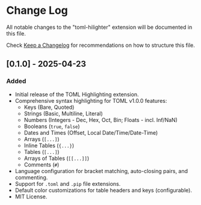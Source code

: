 # Change Log

All notable changes to the "toml-hilighter" extension will be documented in this file.

Check [Keep a Changelog](http://keepachangelog.com/) for recommendations on how to structure this file.

## [0.1.0] - 2025-04-23

### Added

-   Initial release of the TOML Highlighting extension.
-   Comprehensive syntax highlighting for TOML v1.0.0 features:
    -   Keys (Bare, Quoted)
    -   Strings (Basic, Multiline, Literal)
    -   Numbers (Integers - Dec, Hex, Oct, Bin; Floats - incl. Inf/NaN)
    -   Booleans (`true`, `false`)
    -   Dates and Times (Offset, Local Date/Time/Date-Time)
    -   Arrays (`[...]`)
    -   Inline Tables (`{...}`)
    -   Tables (`[...]`)
    -   Arrays of Tables (`[[...]]`)
    -   Comments (`#`)
-   Language configuration for bracket matching, auto-closing pairs, and commenting.
-   Support for `.toml` and `.pip` file extensions.
-   Default color customizations for table headers and keys (configurable).
-   MIT License.